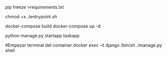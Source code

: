 pip freeze >requirements.txt


chmod +x ./entrypoint.sh

docker-compose build
docker-compose up -d

python manage.py startapp taskapp

#Empezar terminal del container
docker exec -it django /bin/sh
./manage.py shell
